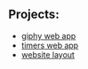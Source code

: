 ## Projects:
- [giphy web app](https://github.com/oziged/giphy-web-app "giphy web app")
- [timers web app](https://github.com/oziged/timers "imers web app")
- [website layout](https://github.com/oziged/web-site-layout "website layout")
